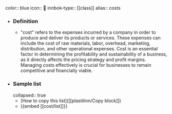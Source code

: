 color:: blue
icon:: 💸
innbok-type:: [[class]]
alias:: costs

- ### Definition 
  - "cost" refers to the expenses incurred by a company in order to produce and deliver its products or services. These expenses can include the cost of raw materials, labor, overhead, marketing, distribution, and other operational expenses. Cost is an essential factor in determining the profitability and sustainability of a business, as it directly affects the pricing strategy and profit margins. Managing costs effectively is crucial for businesses to remain competitive and financially viable.
- ### Sample list
  collapsed:: true
  - [How to copy this list]([[plastilinn/Copy block]])
  - {{embed [[cost/list]]}}



